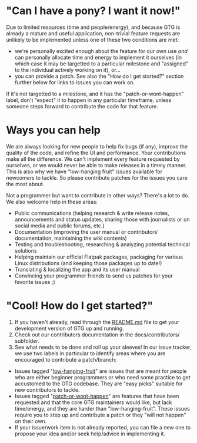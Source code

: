# "Can I have a pony? I want it now!"

Due to limited resources (time and people/energy), and because GTG is already a mature and useful application, non-trivial feature requests are unlikely to be implemented unless one of these two conditions are met:

* we're personally excited enough about the feature for our own use *and* can personally allocate time and energy to implement it ourselves (in which case it may be targetted to a particular milestone and "assigned" to the individual actively working on it), or...
* you can provide a patch. See also the "How do I get started?" section further below for links to issues you can work on.

If it's not targetted to a milestone, and it has the "patch-or-wont-happen" label, don't "expect" it to happen in any particular timeframe, unless someone steps forward to contribute the code for that feature.

# Ways you can help

We are always looking for new people to help fix bugs (if any), improve the quality of the code, and refine the UI and performance. Your contributions make all the difference. We can't implement every feature requested by ourselves, or we would never be able to make releases in a timely manner. This is also why we have "low-hanging fruit" issues available for newcomers to tackle. So please contribute patches for the issues you care the most about.

Not a programmer but want to contribute in other ways? There's a lot to do. We also welcome help in these areas:

* Public communications (helping research & write release notes, announcements and status updates, sharing those with journalists or on social media and public forums, etc.)
* Documentation (improving the user manual or contributors' documentation, maintaining the wiki contents)
* Testing and troubleshooting, researching & analyzing potential technical solutions
* Helping maintain our official Flatpak packages, packaging for various Linux distributions (and keeping those packages up to date!)
* Translating & localizing the app and its user manual
* Convincing your programmer friends to send us patches for your favorite issues ;)

# "Cool! How do I get started?"

1. If you haven't already, read through the [README.md](README.md) file to get your development version of GTG up and running.
2. Check out our contributors documentation in the docs/contributors/ subfolder.
3. See what needs to be done and roll up your sleeves! In our issue tracker, we use two labels in particular to identify areas where you are encouraged to contribute a patch/branch:
  * Issues tagged "[low-hanging-fruit](https://github.com/getting-things-gnome/gtg/labels/low-hanging-fruit)" are issues that are meant for people who are either beginner programmers or who need some practice to get accustomed to the GTG codebase. They are "easy picks" suitable for new contributors to tackle.
  * Issues tagged "[patch-or-wont-happen](https://github.com/getting-things-gnome/gtg/labels/patch-or-wont-happen)" are features that have been requested and that the core GTG maintainers would like, but lack time/energy, and they are harder than "low-hanging-fruit". These issues require you to step up and contribute a patch or they "will not happen" on their own.
  * If your issue/work item is not already reported, you can file a new one to propose your idea and/or seek help/advice in implementing it.
